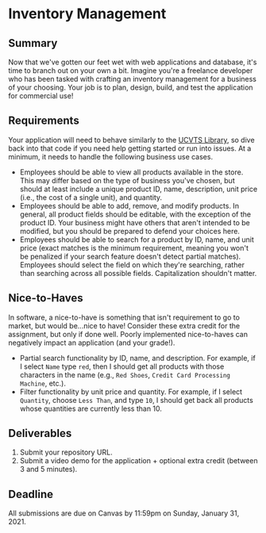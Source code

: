 # Inventory Management

## Summary

Now that we've gotten our feet wet with web applications and database, it's time to branch out on your own a bit. Imagine you're a freelance developer who has been tasked with crafting an inventory management for a business of your choosing. Your job is to plan, design, build, and test the application for commercial use!

## Requirements

Your application will need to behave similarly to the [UCVTS Library](ucvts-library.md), so dive back into that code if you need help getting started or run into issues. At a minimum, it needs to handle the following business use cases.

* Employees should be able to view all products available in the store. This may differ based on the type of business you've chosen, but should at least include a unique product ID, name, description, unit price \(i.e., the cost of a single unit\), and quantity.
* Employees should be able to add, remove, and modify products. In general, all product fields should be editable, with the exception of the product ID. Your business might have others that aren't intended to be modified, but you should be prepared to defend your choices here.
* Employees should be able to search for a product by ID, name, and unit price \(exact matches is the minimum requirement, meaning you won't be penalized if your search feature doesn't detect partial matches\). Employees should select the field on which they're searching, rather than searching across all possible fields. Capitalization shouldn't matter.

## Nice-to-Haves

In software, a nice-to-have is something that isn't requirement to go to market, but would be...nice to have! Consider these extra credit for the assignment, but only if done well. Poorly implemented nice-to-haves can negatively impact an application \(and your grade!\).

* Partial search functionality by ID, name, and description. For example, if I select `Name` type `red`, then I should get all products with those characters in the name \(e.g., `Red Shoes`, `Credit Card Processing Machine`, etc.\).
* Filter functionality by unit price and quantity. For example, if I select `Quantity`, choose `Less Than`, and type `10`, I should get back all products whose quantities are currently less than 10.

## Deliverables

1. Submit your repository URL.
2. Submit a video demo for the application + optional extra credit \(between 3 and 5 minutes\).

## Deadline

All submissions are due on Canvas by 11:59pm on Sunday, January 31, 2021.

